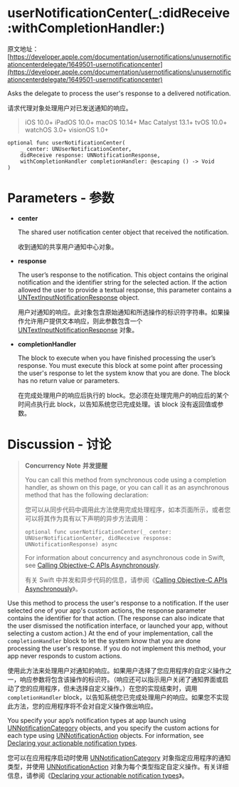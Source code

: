 # userNotificationCenter(_:didReceive:withCompletionHandler:)

原文地址：
[https://developer.apple.com/documentation/usernotifications/unusernotificationcenterdelegate/1649501-usernotificationcenter](https://developer.apple.com/documentation/usernotifications/unusernotificationcenterdelegate/1649501-usernotificationcenter)

Asks the delegate to process the user's response to a delivered notification.

请求代理对象处理用户对已发送通知的响应。

> iOS 10.0+
iPadOS 10.0+
macOS 10.14+
Mac Catalyst 13.1+
tvOS 10.0+
watchOS 3.0+
visionOS 1.0+

```
optional func userNotificationCenter(
    _ center: UNUserNotificationCenter,
    didReceive response: UNNotificationResponse,
    withCompletionHandler completionHandler: @escaping () -> Void
)
```

# Parameters - 参数

- **center**

	The shared user notification center object that received the notification.
	
	收到通知的共享用户通知中心对象。

- **response**

	The user’s response to the notification. This object contains the original notification and the identifier string for the selected action. If the action allowed the user to provide a textual response, this parameter contains a [UNTextInputNotificationResponse](https://developer.apple.com/documentation/usernotifications/untextinputnotificationresponse) object.
	
	用户对通知的响应。此对象包含原始通知和所选操作的标识符字符串。如果操作允许用户提供文本响应，则此参数包含一个 [UNTextInputNotificationResponse](https://developer.apple.com/documentation/usernotifications/untextinputnotificationresponse) 对象。

- **completionHandler**

	The block to execute when you have finished processing the user’s response. You must execute this block at some point after processing the user's response to let the system know that you are done. The block has no return value or parameters.
	
	在完成处理用户的响应后执行的 block。您必须在处理完用户的响应后的某个时间点执行此 block，以告知系统您已完成处理。该 block 没有返回值或参数。

# Discussion - 讨论

> **Concurrency Note** **并发提醒**
>
> You can call this method from synchronous code using a completion handler, as shown on this page, or you can call it as an asynchronous method that has the following declaration:
> 
> 您可以从同步代码中调用此方法使用完成处理程序，如本页面所示，或者您可以将其作为具有以下声明的异步方法调用：
>
> ```
> optional func userNotificationCenter(_ center: UNUserNotificationCenter, didReceive response: UNNotificationResponse) async
> ```
> 
> For information about concurrency and asynchronous code in Swift, see [Calling Objective-C APIs Asynchronously](https://developer.apple.com/documentation/swift/calling-objective-c-apis-asynchronously).
> 
> 有关 Swift 中并发和异步代码的信息，请参阅《[Calling Objective-C APIs Asynchronously](https://developer.apple.com/documentation/swift/calling-objective-c-apis-asynchronously)》。

Use this method to process the user's response to a notification. If the user selected one of your app's custom actions, the response parameter contains the identifier for that action. (The response can also indicate that the user dismissed the notification interface, or launched your app, without selecting a custom action.) At the end of your implementation, call the `completionHandler` block to let the system know that you are done processing the user's response. If you do not implement this method, your app never responds to custom actions.

使用此方法来处理用户对通知的响应。如果用户选择了您应用程序的自定义操作之一，响应参数将包含该操作的标识符。（响应还可以指示用户关闭了通知界面或启动了您的应用程序，但未选择自定义操作。）在您的实现结束时，调用 `completionHandler` block，以告知系统您已完成处理用户的响应。如果您不实现此方法，您的应用程序将不会对自定义操作做出响应。

You specify your app’s notification types at app launch using [UNNotificationCategory](https://developer.apple.com/documentation/usernotifications/unnotificationcategory) objects, and you specify the custom actions for each type using [UNNotificationAction](https://developer.apple.com/documentation/usernotifications/unnotificationaction) objects. For information, see [Declaring your actionable notification types](https://developer.apple.com/documentation/usernotifications/declaring_your_actionable_notification_types).

您可以在应用程序启动时使用 [UNNotificationCategory](https://developer.apple.com/documentation/usernotifications/unnotificationcategory) 对象指定应用程序的通知类型，并使用 [UNNotificationAction](https://developer.apple.com/documentation/usernotifications/unnotificationaction) 对象为每个类型指定自定义操作。有关详细信息，请参阅《[Declaring your actionable notification types](https://developer.apple.com/documentation/usernotifications/declaring_your_actionable_notification_types)》。